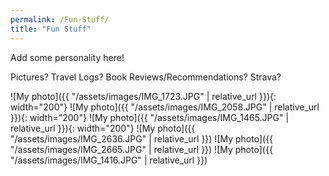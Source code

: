 ```yaml
---
permalink: /Fun-Stuff/
title: "Fun Stuff"
---
```


Add some personality here! 

Pictures? Travel Logs? Book Reviews/Recommendations? Strava?

![My photo]({{ "/assets/images/IMG_1723.JPG" | relative_url }}){: width="200"}
![My photo]({{ "/assets/images/IMG_2058.JPG" | relative_url }}){: width="200"}
![My photo]({{ "/assets/images/IMG_1465.JPG" | relative_url }}){: width="200"}
![My photo]({{ "/assets/images/IMG_2636.JPG" | relative_url }}) 
![My photo]({{ "/assets/images/IMG_2665.JPG" | relative_url }})
![My photo]({{ "/assets/images/IMG_1416.JPG" | relative_url }})
